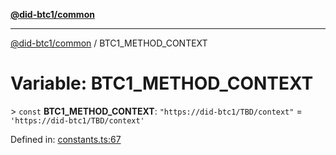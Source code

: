 [**@did-btc1/common**](../README.md)

***

[@did-btc1/common](../globals.md) / BTC1\_METHOD\_CONTEXT

# Variable: BTC1\_METHOD\_CONTEXT

&gt; `const` **BTC1\_METHOD\_CONTEXT**: `"https://did-btc1/TBD/context"` = `'https://did-btc1/TBD/context'`

Defined in: [constants.ts:67](https://github.com/dcdpr/did-btc1-js/blob/4ab6f9915d95beed9bc633644c9db1539395f512/packages/common/src/constants.ts#L67)
